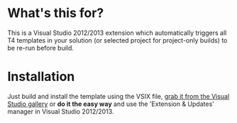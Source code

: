 # What's this for?

This is a Visual Studio 2012/2013 extension which automatically triggers all T4 templates in your solution (or selected project for project-only builds) to be re-run before build.

# Installation

Just build and install the template using the VSIX file, [grab it from the Visual Studio gallery](http://visualstudiogallery.msdn.microsoft.com/84e6f033-6da3-4641-a058-12feef0a33b9) or **do it the easy way** and use the 'Extension & Updates' manager in Visual Studio 2012/2013.